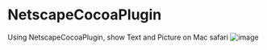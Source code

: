# NetscapeCocoaPlugin
Using NetscapeCocoaPlugin, show Text and Picture on Mac safari
![image](https://github.com/YangBen/NetscapeCocoaPlugin/preview.png)
